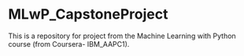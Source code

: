 # MLwP_CapstoneProject
This is a repository for project from the Machine Learning with Python course (from Coursera- IBM_AAPC1).

